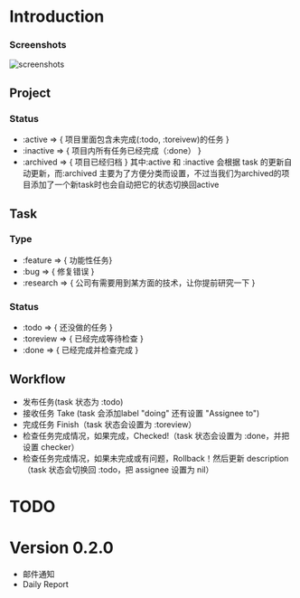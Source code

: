 # Introduction

### Screenshots
![screenshots]('screenshot.png')

## Project
### Status

* :active => { 项目里面包含未完成(:todo, :toreivew)的任务 }
* :inactive => { 项目内所有任务已经完成（:done） }
* :archived => { 项目已经归档 }
其中:active 和 :inactive 会根据 task 的更新自动更新，而:archived
主要为了方便分类而设置，不过当我们为archived的项目添加了一个新task时也会自动把它的状态切换回active

## Task
### Type

* :feature => { 功能性任务}
* :bug => { 修复错误 }
* :research => { 公司有需要用到某方面的技术，让你提前研究一下 }

### Status

* :todo => { 还没做的任务 }
* :toreview => { 已经完成等待检查 }
* :done => { 已经完成并检查完成 }

## Workflow
* 发布任务(task 状态为 :todo)
* 接收任务 Take (task 会添加label "doing" 还有设置 "Assignee to")
* 完成任务 Finish（task 状态会设置为 :toreview）
* 检查任务完成情况，如果完成，Checked!（task 状态会设置为
  :done，并把设置 checker）
* 检查任务完成情况，如果未完成或有问题，Rollback！然后更新
  description（task 状态会切换回 :todo，把 assignee 设置为 nil）


# TODO
# Version 0.2.0
* 邮件通知
* Daily Report
